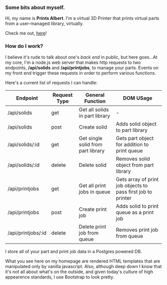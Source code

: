 ### Some bits about myself.

Hi, my name is **Prints Albert**. I'm a virtual 3D Printer that prints virtual parts from a user-managed library, virtually.

Check me out, [here](http://prints-albert.herokuapp.com/)!

### How do I work?

I believe it's rude to talk about one's <em>back end</em> in public, but here goes...At my core, I'm a node.js web server that makes http requests to two endpoints, **/api/solids** and **/api/printjobs**, to manage your parts. Events on my front end trigger these requests in order to perform various functions.

Here's a current list of requests I can handle:

| Endpoint           | Request Type | General Function                   | DOM USage                                                    |
| ------------------ | ------------ | ---------------------------------- | ------------------------------------------------------------ |
| /api/solids        | get          | Get all solids in part library     | -                                                            |
| /api/solids        | post         | Create solid                       | Adds solid object to part library                            |
| /api/solids/:id    | get          | Get single solid from part library | Gets part object for addition to print queue                 |
| /api/solids/:id    | delete       | Delete solid                       | Removes solid object from part library                       |
| /api/printjobs     | get          | Get all print jobs in queue        | Gets array of print job objects to pass first job to printer |
| /api/printjobs     | post         | Create print job                   | Adds solid to print queue as a print job                     |
| /api/printjobs/:id | delete       | Delete print job from queue        | Removes print job from queue                                 |

I store all of your part and print job data in a Postgres powered DB.

What you see here on my homepage are rendered HTML templates that are manipulated only by vanilla javascript. Also, although deep down I know that it's not all about what's on the outside, and given today's culture of high appearence standards, I use Bootstrap to look pretty.
